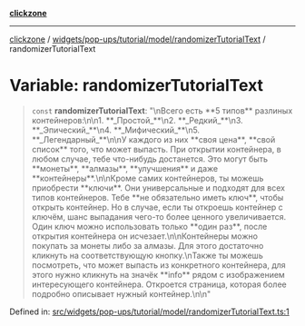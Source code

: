 [**clickzone**](../../../../../../README.md)

***

[clickzone](../../../../../../README.md) / [widgets/pop-ups/tutorial/model/randomizerTutorialText](../README.md) / randomizerTutorialText

# Variable: randomizerTutorialText

> `const` **randomizerTutorialText**: "\nВсего есть \*\*5 типов\*\* разлиных контейнеров:\n\n1. \*\*\_Простой\_\*\*\n2. \*\*\_Редкий\_\*\*\n3. \*\*\_Эпический\_\*\*\n4. \*\*\_Мифический\_\*\*\n5. \*\*\_Легендарный\_\*\*\n\nУ каждого из них \*\*своя цена\*\*, \*\*свой список\*\* того, что может выпасть. При открытии контейнера, в любом случае, тебе что-нибудь достанется. Это могут быть \*\*монеты\*\*, \*\*алмазы\*\*, \*\*улучшения\*\* и даже \*\*контейнеры\*\*.\n\nКроме самих контейнеров, ты можешь приобрести \*\*ключи\*\*. Они универсальные и подходят для всех типов контейнеров. Тебе \*\*не обязательно иметь ключ\*\*, чтобы открыть контейнер. Но в случае, если ты откроешь контейнер с ключём, шанс выпадания чего-то более ценного увеличивается. Один ключ можно использовать только \*\*один раз\*\*, после открытия контейнера он исчезает.\n\nКонтейнеры можно покупать за монеты либо за алмазы. Для этого достаточно кликнуть на соответствующую кнопку.\nТакже ты можешь посмотреть, что может выпасть из конкретного контейнера, для этого нужно кликнуть на значёк \*\*info\*\* рядом с изображением интересующего контейнера. Откроется страница, которая более подробно описывает нужный контейнер.\n\n"

Defined in: [src/widgets/pop-ups/tutorial/model/randomizerTutorialText.ts:1](https://github.com/MaximBri/ClickZone/blob/20f3f0d061a7c50a96ed5bba64acbc325a456072/client/src/widgets/pop-ups/tutorial/model/randomizerTutorialText.ts#L1)
